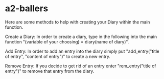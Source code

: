 # a2-ballers
Here are some methods to help with creating your Diary within the main function.

Create a Diary: In order to create a diary, type in the following into the main function "(variable of your choosing) = diary(name of diary)".

Add Entry: In order to add an entry into the diary simply put "add_entry("title of entry", "content of entry")" to create a new entry.

Remove Entry: If you decide to get rid of an entry enter "rem_entry("title of entry")" to remove that entry from the diary.
